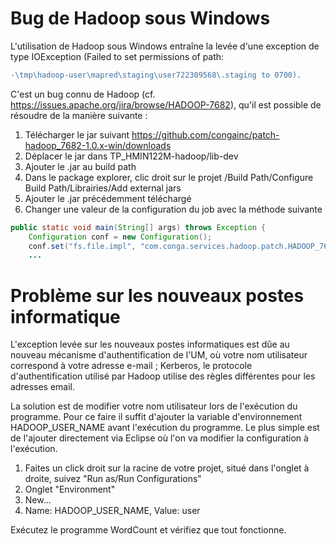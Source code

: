 # Bug de Hadoop sous Windows
L'utilisation de Hadoop sous Windows entraîne la levée d'une exception de type IOException (Failed to set permissions of path: 
```diff
-\tmp\hadoop-user\mapred\staging\user722309568\.staging to 0700). 
```
C'est un bug connu de Hadoop (cf. https://issues.apache.org/jira/browse/HADOOP-7682), qu'il est possible de résoudre de la manière suivante :

1. Télécharger le jar suivant https://github.com/congainc/patch-hadoop_7682-1.0.x-win/downloads
2. Déplacer le jar dans TP_HMIN122M-hadoop/lib-dev
3. Ajouter le .jar au build path
4. Dans le package explorer, clic droit sur le projet /Build Path/Configure Build Path/Librairies/Add external jars
5. Ajouter le .jar précédemment téléchargé
6. Changer une valeur de la configuration du job avec la méthode suivante
```java
public static void main(String[] args) throws Exception {
    Configuration conf = new Configuration();
    conf.set("fs.file.impl", "com.conga.services.hadoop.patch.HADOOP_7682.WinLocalFileSystem");
    ...
```

# Problème sur les nouveaux postes informatique
L'exception levée sur les nouveaux postes informatiques est dûe au nouveau mécanisme d'authentification de l'UM, où votre nom utilisateur correspond à votre adresse e-mail ; Kerberos, le protocole d'authentification utilisé par Hadoop utilise des règles différentes pour les adresses email.

La solution est de modifier votre nom utilisateur lors de l'exécution du programme.
Pour ce faire il suffit d'ajouter la variable d'environnement HADOOP_USER_NAME avant l'exécution du programme.
Le plus simple est de l'ajouter directement via Eclipse où l'on va modifier la configuration à l'exécution.
1. Faites un click droit sur la racine de votre projet, situé dans l'onglet à droite, suivez "Run as/Run Configurations"
2. Onglet "Environment"
3. New...
4. Name: HADOOP_USER_NAME, Value: user

Exécutez le programme WordCount et vérifiez que tout fonctionne.